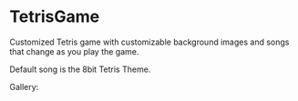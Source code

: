 # TetrisGame
Customized Tetris game with customizable background images and songs that change as you play the game.

Default song is the 8bit Tetris Theme.

Gallery:

<img src="https://media.discordapp.net/attachments/795803904075366400/797591318553165846/unknown.png?width=741&height=677"
     alt=""
     style="float: left; margin-right: 10px;" />

<img src="https://media.discordapp.net/attachments/795803904075366400/797588831758975020/unknown.png?width=741&height=677"
     alt=""
     style="float: left; margin-right: 10px;" />
